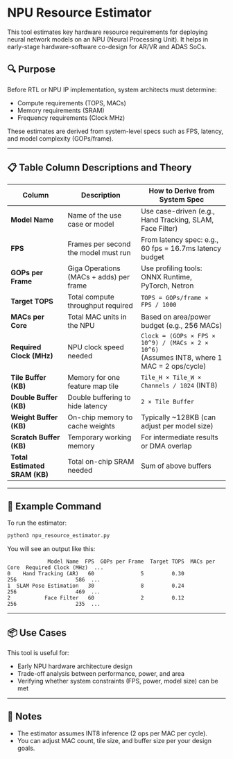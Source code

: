 
# NPU Resource Estimator

This tool estimates key hardware resource requirements for deploying neural network models on an NPU (Neural Processing Unit). It helps in early-stage hardware-software co-design for AR/VR and ADAS SoCs.

## 🔍 Purpose

Before RTL or NPU IP implementation, system architects must determine:
- Compute requirements (TOPS, MACs)
- Memory requirements (SRAM)
- Frequency requirements (Clock MHz)

These estimates are derived from system-level specs such as FPS, latency, and model complexity (GOPs/frame).

---

## 📋 Table Column Descriptions and Theory

| Column | Description | How to Derive from System Spec |
|--------|-------------|--------------------------------|
| **Model Name** | Name of the use case or model | Use case-driven (e.g., Hand Tracking, SLAM, Face Filter) |
| **FPS** | Frames per second the model must run | From latency spec: e.g., 60 fps = 16.7ms latency budget |
| **GOPs per Frame** | Giga Operations (MACs + adds) per frame | Use profiling tools: ONNX Runtime, PyTorch, Netron |
| **Target TOPS** | Total compute throughput required | `TOPS = GOPs/frame × FPS / 1000` |
| **MACs per Core** | Total MAC units in the NPU | Based on area/power budget (e.g., 256 MACs) |
| **Required Clock (MHz)** | NPU clock speed needed | `Clock = (GOPs × FPS × 10^9) / (MACs × 2 × 10^6)`<br> (Assumes INT8, where 1 MAC = 2 ops/cycle) |
| **Tile Buffer (KB)** | Memory for one feature map tile | `Tile_H × Tile_W × Channels / 1024` (INT8) |
| **Double Buffer (KB)** | Double buffering to hide latency | `2 × Tile Buffer` |
| **Weight Buffer (KB)** | On-chip memory to cache weights | Typically ~128KB (can adjust per model size) |
| **Scratch Buffer (KB)** | Temporary working memory | For intermediate results or DMA overlap |
| **Total Estimated SRAM (KB)** | Total on-chip SRAM needed | Sum of above buffers |

---

## 🧮 Example Command

To run the estimator:
```bash
python3 npu_resource_estimator.py
```

You will see an output like this:

```
             Model Name  FPS  GOPs per Frame  Target TOPS  MACs per Core  Required Clock (MHz)  ...
0    Hand Tracking (AR)   60               5         0.30            256                   586  ...
1  SLAM Pose Estimation   30               8         0.24            256                   469  ...
2           Face Filter   60               2         0.12            256                   235  ...
```

---

## 📦 Use Cases

This tool is useful for:
- Early NPU hardware architecture design
- Trade-off analysis between performance, power, and area
- Verifying whether system constraints (FPS, power, model size) can be met

---

## 📌 Notes

- The estimator assumes INT8 inference (2 ops per MAC per cycle).
- You can adjust MAC count, tile size, and buffer size per your design goals.

